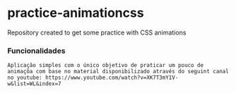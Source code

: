 # practice-animationcss
Repository created to get some practice with CSS animations

### Funcionalidades
    Aplicação simples com o único objetivo de praticar um pouco de animaçõa com base no material disponibilizado através do seguint canal no youtube: https://www.youtube.com/watch?v=XK7T3mY1V-w&list=WL&index=7